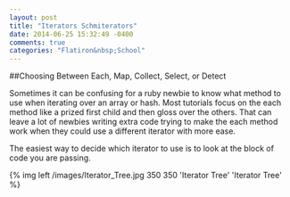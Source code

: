 ```yaml
---
layout: post
title: "Iterators Schmiterators"
date: 2014-06-25 15:32:49 -0400
comments: true
categories: "Flatiron&nbsp;School"
---
```

##Choosing Between Each, Map, Collect, Select, or Detect

Sometimes it can be confusing for a ruby newbie to know what method to use when iterating over an array or hash. Most tutorials focus on the each method like a prized first child and then gloss over the others. That can leave a lot of newbies writing extra code trying to make the each method work when they could use a different iterator with more ease.

The easiest way to decide which iterator to use is to look at the block of code you are passing.

{% img left /images/Iterator_Tree.jpg 350 350 'Iterator Tree' 'Iterator Tree' %}